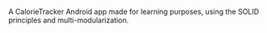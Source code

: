 A CalorieTracker Android app made for learning purposes, using the SOLID principles and multi-modularization.